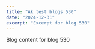```yaml
---
title: "Ak test blogs 530"
date: "2024-12-31"
excerpt: "Excerpt for blog 530"
---
```


Blog content for blog 530
